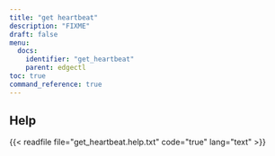 ```yaml
---
title: "get heartbeat"
description: "FIXME"
draft: false
menu:
  docs:
    identifier: "get_heartbeat"
    parent: edgectl
toc: true
command_reference: true
---
```


## Help

{{< readfile file="get_heartbeat.help.txt" code="true" lang="text" >}}
